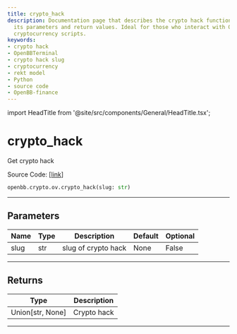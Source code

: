 ```yaml
---
title: crypto_hack
description: Documentation page that describes the crypto hack function of the OpenBBTerminal,
  its parameters and return values. Ideal for those who interact with OpenBB-finance's
  cryptocurrency scripts.
keywords:
- crypto hack
- OpenBBTerminal
- crypto hack slug
- cryptocurrency
- rekt model
- Python
- source code
- OpenBB-finance
---
```


import HeadTitle from '@site/src/components/General/HeadTitle.tsx';

<HeadTitle title="crypto_hack - Ov - Crypto - Reference | OpenBB SDK Docs" />

# crypto_hack

Get crypto hack

Source Code: [[link](https://github.com/OpenBB-finance/OpenBBTerminal/tree/main/openbb_terminal/cryptocurrency/overview/rekt_model.py#L139)]

```python
openbb.crypto.ov.crypto_hack(slug: str)
```

---

## Parameters

| Name | Type | Description | Default | Optional |
| ---- | ---- | ----------- | ------- | -------- |
| slug | str | slug of crypto hack | None | False |


---

## Returns

| Type | Description |
| ---- | ----------- |
| Union[str, None] | Crypto hack |
---
